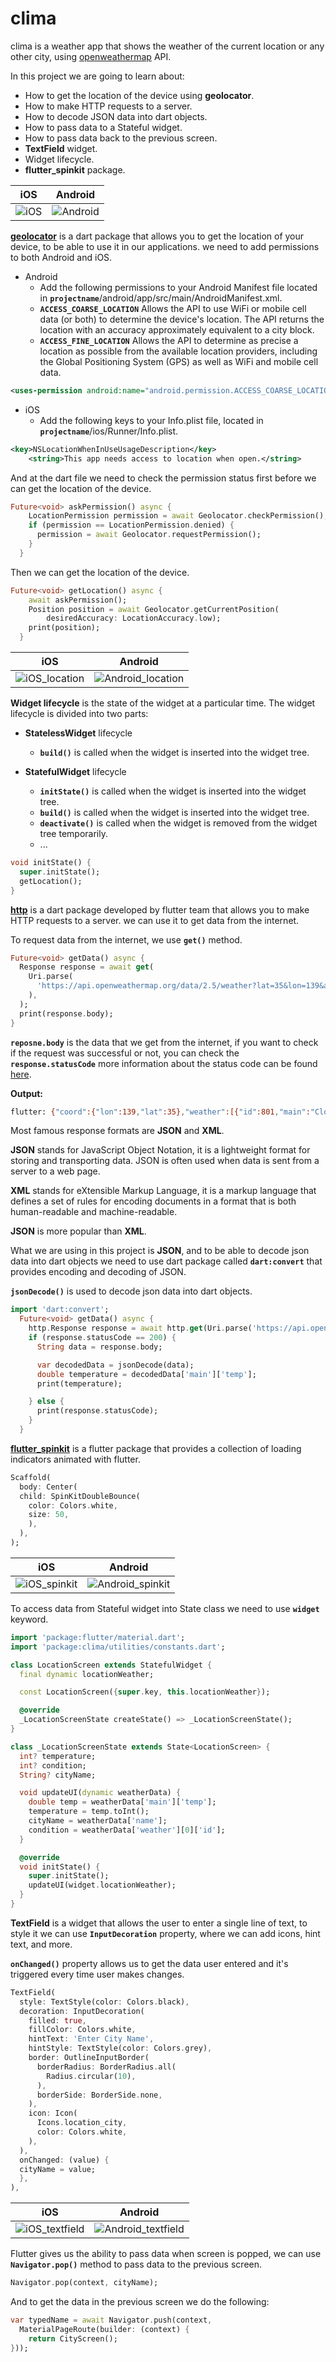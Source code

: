 # clima

clima is a weather app that shows the weather of the current location or any other city, using [openweathermap](https://openweathermap.org/) API.

In this project we are going to learn about:

- How to get the location of the device using **geolocator**.
- How to make HTTP requests to a server.
- How to decode JSON data into dart objects.
- How to pass data to a Stateful widget.
- How to pass data back to the previous screen.
- **TextField** widget.
- Widget lifecycle.
- **flutter_spinkit** package.

|iOS|Android|
|--|--|
|![iOS](/screenshots/iphone14ProMax_0.gif)|![Android](/screenshots/nexus6_0.gif)|

**[geolocator](https://pub.dev/packages/geolocator/install)** is a dart package that allows you to get the location of your device, to be able to use it in our applications. we need to add permissions to both Android and iOS.

- Android
  - Add the following permissions to your Android Manifest file located in **`projectname`**/android/app/src/main/AndroidManifest.xml.
  - **`ACCESS_COARSE_LOCATION`** Allows the API to use WiFi or mobile cell data (or both) to determine the device's location. The API returns the location with an accuracy approximately equivalent to a city block.
  - **`ACCESS_FINE_LOCATION`** Allows the API to determine as precise a location as possible from the available location providers, including the Global Positioning System (GPS) as well as WiFi and mobile cell data.

```xml
<uses-permission android:name="android.permission.ACCESS_COARSE_LOCATION" />
```

- iOS
  - Add the following keys to your Info.plist file, located in **`projectname`**/ios/Runner/Info.plist.

```xml
<key>NSLocationWhenInUseUsageDescription</key>
    <string>This app needs access to location when open.</string>
```

And at the dart file we need to check the permission status first before we can get the location of the device.

```dart
Future<void> askPermission() async {
    LocationPermission permission = await Geolocator.checkPermission();
    if (permission == LocationPermission.denied) {
      permission = await Geolocator.requestPermission();
    }
  }
```

Then we can get the location of the device.

```dart
Future<void> getLocation() async {
    await askPermission();
    Position position = await Geolocator.getCurrentPosition(
        desiredAccuracy: LocationAccuracy.low);
    print(position);
  }
```

|iOS|Android|
|---|---|
|![iOS_location](/screenshots/iphone14ProMax_1.gif)|![Android_location](/screenshots/nexus6_1.gif)|

**Widget lifecycle** is the state of the widget at a particular time. The widget lifecycle is divided into two parts:

- **StatelessWidget** lifecycle

  - **`build()`** is called when the widget is inserted into the widget tree.

- **StatefulWidget** lifecycle

  - **`initState()`** is called when the widget is inserted into the widget tree.
  - **`build()`** is called when the widget is inserted into the widget tree.
  - **`deactivate()`** is called when the widget is removed from the widget tree temporarily.
  - ...

```dart
void initState() {
  super.initState();
  getLocation();
}
```

**[http](https://pub.dev/packages/http/install)** is a dart package developed by flutter team that allows you to make HTTP requests to a server. we can use it to get data from the internet.

To request data from the internet, we use **`get()`** method.

```dart
Future<void> getData() async {
  Response response = await get(
    Uri.parse(
      'https://api.openweathermap.org/data/2.5/weather?lat=35&lon=139&appid=22946be908043815a1407391d949a5e0',
    ),
  );
  print(response.body);
}
```

**`reposne.body`** is the data that we get from the internet, if you want to check if the request was successful or not, you can check the **`response.statusCode`** more information about the status code can be found [here](https://www.restapitutorial.com/httpstatuscodes.html).

**Output:**

```bash
flutter: {"coord":{"lon":139,"lat":35},"weather":[{"id":801,"main":"Clouds","description":"few clouds","icon":"02n"}],"base":"stations","main":{"temp":298.32,"feels_like":299.06,"temp_min":298.32,"temp_max":298.32,"pressure":1014,"humidity":83},"visibility":10000,"wind":{"speed":0.45,"deg":181,"gust":1.34},"clouds":{"all":21},"dt":1690723400,"sys":{"type":2,"id":2019346,"country":"JP","sunrise":1690660271,"sunset":1690710572},"timezone":32400,"id":1851632,"name":"Shuzenji","cod":200}
```

Most famous response formats are **JSON** and **XML**.

**JSON** stands for JavaScript Object Notation, it is a lightweight format for storing and transporting data. JSON is often used when data is sent from a server to a web page.

**XML** stands for eXtensible Markup Language, it is a markup language that defines a set of rules for encoding documents in a format that is both human-readable and machine-readable.

**JSON** is more popular than **XML**.

What we are using in this project is **JSON**, and to be able to decode json data into dart objects we need to use dart package called **`dart:convert`** that provides encoding and decoding of JSON.

**`jsonDecode()`** is used to decode json data into dart objects.

```dart
import 'dart:convert';
  Future<void> getData() async {
    http.Response response = await http.get(Uri.parse('https://api.openweathermap.org/data/2.5/weather?lat=35&lon=139&appid=22946be908043815a1407391d949a5e0'));
    if (response.statusCode == 200) {
      String data = response.body;

      var decodedData = jsonDecode(data);
      double temperature = decodedData['main']['temp'];
      print(temperature);

    } else {
      print(response.statusCode);
    }
  }
```

**[flutter_spinkit](https://pub.dev/packages/flutter_spinkit/install)** is a flutter package that provides a collection of loading indicators animated with flutter.

```dart
Scaffold(
  body: Center(
  child: SpinKitDoubleBounce(
    color: Colors.white,
    size: 50,
    ),
  ),
);
```

|iOS|Android|
|--|--|
|![iOS_spinkit](/screenshots/iphone14ProMax_2.gif)|![Android_spinkit](/screenshots/nexus6_2.gif)|

To access data from Stateful widget into State class we need to use **`widget`** keyword.

```dart
import 'package:flutter/material.dart';
import 'package:clima/utilities/constants.dart';

class LocationScreen extends StatefulWidget {
  final dynamic locationWeather;

  const LocationScreen({super.key, this.locationWeather});

  @override
  _LocationScreenState createState() => _LocationScreenState();
}

class _LocationScreenState extends State<LocationScreen> {
  int? temperature;
  int? condition;
  String? cityName;

  void updateUI(dynamic weatherData) {
    double temp = weatherData['main']['temp'];
    temperature = temp.toInt();
    cityName = weatherData['name'];
    condition = weatherData['weather'][0]['id'];
  }

  @override
  void initState() {
    super.initState();
    updateUI(widget.locationWeather);
  }
}
```

**TextField** is a widget that allows the user to enter a single line of text, to style it we can use **`InputDecoration`** property, where we can add icons, hint text, and more.

**`onChanged()`** property allows us to get the data user entered and it's triggered every time user makes changes.

```dart
TextField(
  style: TextStyle(color: Colors.black),
  decoration: InputDecoration(
    filled: true,
    fillColor: Colors.white,
    hintText: 'Enter City Name',
    hintStyle: TextStyle(color: Colors.grey),
    border: OutlineInputBorder(
      borderRadius: BorderRadius.all(
        Radius.circular(10),
      ),
      borderSide: BorderSide.none,
    ),
    icon: Icon(
      Icons.location_city,
      color: Colors.white,
    ),
  ),
  onChanged: (value) {
  cityName = value;
  },
),
```

|iOS|Android|
|--|--|
|![iOS_textfield](/screenshots/iphone14ProMax_3.png)|![Android_textfield](/screenshots/nexus6_3.png)|

Flutter gives us the ability to pass data when screen is popped, we can use **`Navigator.pop()`** method to pass data to the previous screen.

```dart
Navigator.pop(context, cityName);
```

And to get the data in the previous screen we do the following:

```dart
var typedName = await Navigator.push(context,
  MaterialPageRoute(builder: (context) {
    return CityScreen();
}));
```
